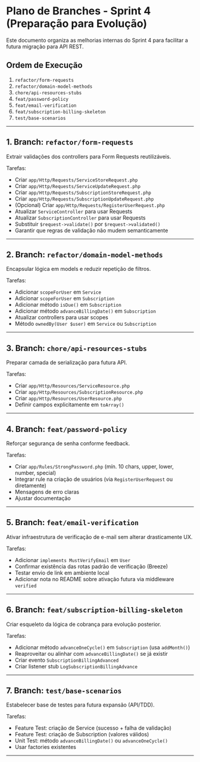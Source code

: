 # Plano de Branches - Sprint 4 (Preparação para Evolução)

Este documento organiza as melhorias internas do Sprint 4 para facilitar a futura migração para API REST.

## Ordem de Execução
1. `refactor/form-requests`
2. `refactor/domain-model-methods`
3. `chore/api-resources-stubs`
4. `feat/password-policy`
5. `feat/email-verification`
6. `feat/subscription-billing-skeleton`
7. `test/base-scenarios`

---
## 1. Branch: `refactor/form-requests`
Extrair validações dos controllers para Form Requests reutilizáveis.

Tarefas:
- Criar `app/Http/Requests/ServiceStoreRequest.php`
- Criar `app/Http/Requests/ServiceUpdateRequest.php`
- Criar `app/Http/Requests/SubscriptionStoreRequest.php`
- Criar `app/Http/Requests/SubscriptionUpdateRequest.php`
- (Opcional) Criar `app/Http/Requests/RegisterUserRequest.php`
- Atualizar `ServiceController` para usar Requests
- Atualizar `SubscriptionController` para usar Requests
- Substituir `$request->validate()` por `$request->validated()`
- Garantir que regras de validação não mudem semanticamente

---
## 2. Branch: `refactor/domain-model-methods`
Encapsular lógica em models e reduzir repetição de filtros.

Tarefas:
- Adicionar `scopeForUser` em `Service`
- Adicionar `scopeForUser` em `Subscription`
- Adicionar método `isDue()` em `Subscription`
- Adicionar método `advanceBillingDate()` em `Subscription`
- Atualizar controllers para usar scopes
- Método `ownedBy(User $user)` em `Service` ou `Subscription`

---
## 3. Branch: `chore/api-resources-stubs`
Preparar camada de serialização para futura API.

Tarefas:
- Criar `app/Http/Resources/ServiceResource.php`
- Criar `app/Http/Resources/SubscriptionResource.php`
- Criar `app/Http/Resources/UserResource.php`
- Definir campos explicitamente em `toArray()`

---
## 4. Branch: `feat/password-policy`
Reforçar segurança de senha conforme feedback.

Tarefas:
- Criar `app/Rules/StrongPassword.php` (mín. 10 chars, upper, lower, number, special)
- Integrar rule na criação de usuários (via `RegisterUserRequest` ou diretamente)
- Mensagens de erro claras
- Ajustar documentação

---
## 5. Branch: `feat/email-verification`
Ativar infraestrutura de verificação de e-mail sem alterar drasticamente UX.

Tarefas:
- Adicionar `implements MustVerifyEmail` em `User`
- Confirmar existência das rotas padrão de verificação (Breeze)
- Testar envio de link em ambiente local
- Adicionar nota no README sobre ativação futura via middleware `verified`

---
## 6. Branch: `feat/subscription-billing-skeleton`
Criar esqueleto da lógica de cobrança para evolução posterior.

Tarefas:
- Adicionar método `advanceOneCycle()` em `Subscription` (usa `addMonth()`)
- Reaproveitar ou alinhar com `advanceBillingDate()` se já existir
- Criar evento `SubscriptionBillingAdvanced`
- Criar listener stub `LogSubscriptionBillingAdvance`

---
## 7. Branch: `test/base-scenarios`
Estabelecer base de testes para futura expansão (API/TDD).

Tarefas:
- Feature Test: criação de Service (sucesso + falha de validação)
- Feature Test: criação de Subscription (valores válidos)
- Unit Test: método `advanceBillingDate()` ou `advanceOneCycle()`
- Usar factories existentes
---